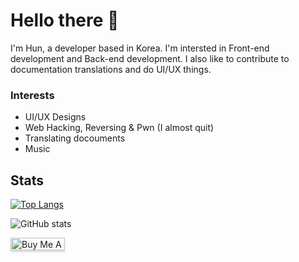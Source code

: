 # Hello there 👋

I'm Hun, a developer based in Korea. I'm intersted in Front-end development and Back-end development. I also like to contribute to documentation translations and do UI/UX things.

### Interests
- UI/UX Designs
- Web Hacking, Reversing & Pwn (I almost quit)
- Translating docouments
- Music

## Stats

[![Top Langs](https://github-readme-stats.vercel.app/api/top-langs/?username=sujang958)](https://github.com/anuraghazra/github-readme-stats)

![GitHub stats](https://github-readme-stats.vercel.app/api?username=sujang958&show_icons=true)


<a href="https://www.buymeacoffee.com/sujang958" target="_blank"><img src="https://www.buymeacoffee.com/assets/img/custom_images/orange_img.png" alt="Buy Me A Coffee" style="height: 20px !important;width: 87px !important;box-shadow: 0px 3px 2px 0px rgba(190, 190, 190, 0.5) !important;-webkit-box-shadow: 0px 3px 2px 0px rgba(190, 190, 190, 0.5) !important;" ></a>
